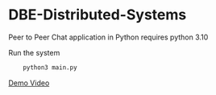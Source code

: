 # DBE-Distributed-Systems

Peer to Peer Chat application in Python 
requires python 3.10

Run the system
```bash
    python3 main.py
```

[Demo Video](https://github.com/skywalkeretw/DBE-Distributed-Systems/blob/master/media/Demo_video.mov)